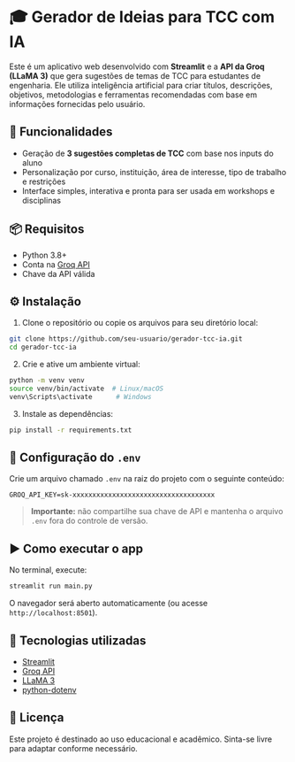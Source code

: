 # 🎓 Gerador de Ideias para TCC com IA

Este é um aplicativo web desenvolvido com **Streamlit** e a **API da Groq (LLaMA 3)** que gera sugestões de temas de TCC para estudantes de engenharia. Ele utiliza inteligência artificial para criar títulos, descrições, objetivos, metodologias e ferramentas recomendadas com base em informações fornecidas pelo usuário.

## 🚀 Funcionalidades

- Geração de **3 sugestões completas de TCC** com base nos inputs do aluno
- Personalização por curso, instituição, área de interesse, tipo de trabalho e restrições
- Interface simples, interativa e pronta para ser usada em workshops e disciplinas

## 📦 Requisitos

- Python 3.8+
- Conta na [Groq API](https://console.groq.com/)
- Chave da API válida

## ⚙️ Instalação

1. Clone o repositório ou copie os arquivos para seu diretório local:

```bash
git clone https://github.com/seu-usuario/gerador-tcc-ia.git
cd gerador-tcc-ia
```

2. Crie e ative um ambiente virtual:

```bash
python -m venv venv
source venv/bin/activate  # Linux/macOS
venv\Scripts\activate      # Windows
```

3. Instale as dependências:

```bash
pip install -r requirements.txt
```

## 🔐 Configuração do `.env`

Crie um arquivo chamado `.env` na raiz do projeto com o seguinte conteúdo:

```
GROQ_API_KEY=sk-xxxxxxxxxxxxxxxxxxxxxxxxxxxxxxxxxxxx
```

> **Importante:** não compartilhe sua chave de API e mantenha o arquivo `.env` fora do controle de versão.

## ▶️ Como executar o app

No terminal, execute:

```bash
streamlit run main.py
```

O navegador será aberto automaticamente (ou acesse `http://localhost:8501`).

## 🧠 Tecnologias utilizadas

- [Streamlit](https://streamlit.io/)
- [Groq API](https://console.groq.com/)
- [LLaMA 3](https://groq.com/)
- [python-dotenv](https://pypi.org/project/python-dotenv/)

## 📝 Licença

Este projeto é destinado ao uso educacional e acadêmico. Sinta-se livre para adaptar conforme necessário.